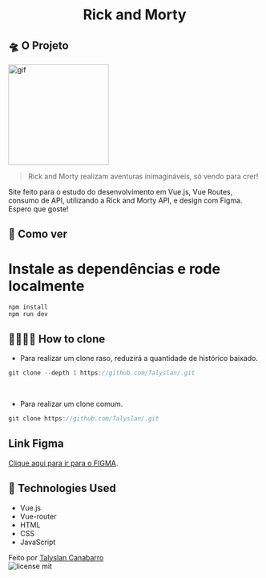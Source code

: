 <h1 align="center"> Rick and Morty </h1>

<!--
<img height="500" src="" alt="Layout no Computador" />
<img height="500" src="" alt="Layout no Celular" />
-->

## 🛸 O Projeto
<img height="200" src="https://github.com/Talyslan/rick-and-morty/assets/78499700/51ae8876-1638-49d6-95fc-2374255b43a7" alt="gif" />

<blockquote>Rick and Morty realizam aventuras inimagináveis, só vendo para crer!</blockquote>

<p>
    Site feito para o estudo do desenvolvimento em Vue.js, Vue Routes, consumo de API, utilizando a Rick and Morty API, e design com Figma. Espero que goste! 
</p>

## 📌 Como ver
# Instale as dependências e rode localmente
```
npm install
npm run dev
```
<!-- 
### Compiles and minifies for production
```
npm run build
```

### Lints and fixes files
```
npm run lint
```

### Customize configuration
See [Configuration Reference](https://cli.vuejs.org/config/).
 
O projeto está hospedado no GitHub Pages:
[Rick and Morty](https://talyslan.github.io/nome/) 
-->

## 👨‍👩‍👧‍👦 How to clone
- Para realizar um clone raso, reduzirá a quantidade de histórico baixado.
```javascript
git clone --depth 1 https://github.com/Talyslan/.git
```
<br>

- Para realizar um clone comum.
```javascript
git clone https://github.com/Talyslan/.git
```

## Link Figma 
<a href="https://www.figma.com/design/1zoaZnbuxVuQytd05ZZdWU/Rick-and-Morty-%7C-Web?node-id=0-1&t=2TonGks3EnOEjBr3-0">Clique aqui para ir para o FIGMA</a>.

## 🚀 Technologies Used

- Vue.js
- Vue-router
- HTML
- CSS
- JavaScript

Feito por <a href="https://github.com/Talyslan">Talyslan Canabarro</a>
<br/>
<img src="https://img.shields.io/badge/license-MIT-8A2BE2" alt="license mit" />
